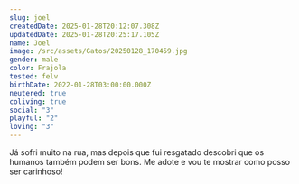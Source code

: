 ```yaml
---
slug: joel
createdDate: 2025-01-28T20:12:07.308Z
updatedDate: 2025-01-28T20:25:17.105Z
name: Joel
image: /src/assets/Gatos/20250128_170459.jpg
gender: male
color: Frajola
tested: felv
birthDate: 2022-01-28T03:00:00.000Z
neutered: true
coliving: true
social: "3"
playful: "2"
loving: "3"
---
```


Já sofri muito na rua, mas depois que fui resgatado descobri que os humanos também podem ser bons. Me adote e vou te mostrar como posso ser carinhoso!
